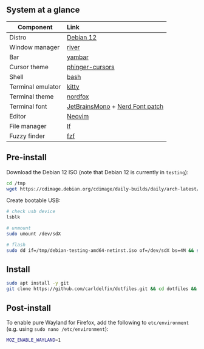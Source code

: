 ## System at a glance <a name = "system_at_a_glance"></a>

| Component           | Link                                            |
| --------------------| :-----------------------------------------------|
| Distro              | [Debian 12](https://wiki.debian.org/DebianBookworm)|
| Window manager      | [river](https://github.com/riverwm/river)|
| Bar                 | [yambar](https://codeberg.org/dnkl/yambar)|
| Cursor theme        | [phinger-cursors](https://github.com/phisch/phinger-cursors)|
| Shell               | [bash](https://www.gnu.org/software/bash/)|
| Terminal emulator   | [kitty](https://sw.kovidgoyal.net/kitty/)|
| Terminal theme      | [nordfox](https://github.com/EdenEast/nightfox.nvim/blob/main/extra/nordfox/nightfox_kitty.conf)|
| Terminal font       | [JetBrainsMono](https://github.com/JetBrains/JetBrainsMono) + [Nerd Font patch](https://www.nerdfonts.com/font-downloads)|
| Editor              | [Neovim](https://neovim.io/)|
| File manager        | [lf](https://github.com/gokcehan/lf)|
| Fuzzy finder        | [fzf](https://github.com/junegunn/fzf)|

## Pre-install

Download the Debian 12 ISO (note that Debian 12 is currently in `testing`):

```bash
cd /tmp
wget https://cdimage.debian.org/cdimage/daily-builds/daily/arch-latest/amd64/iso-cd/debian-testing-amd64-netinst.iso-cd
```

Create bootable USB:

```bash
# check usb device
lsblk

# unmount
sudo umount /dev/sdX

# flash
sudo dd if=/tmp/debian-testing-amd64-netinst.iso of=/dev/sdX bs=4M && sync
```

## Install

```bash
sudo apt install -y git
git clone https://github.com/carldelfin/dotfiles.git && cd dotfiles && bash build.sh
```

## Post-install

To enable pure Wayland for Firefox, add the following to `etc/environment` (e.g. using `sudo nano /etc/environment`):

```bash
MOZ_ENABLE_WAYLAND=1
```
